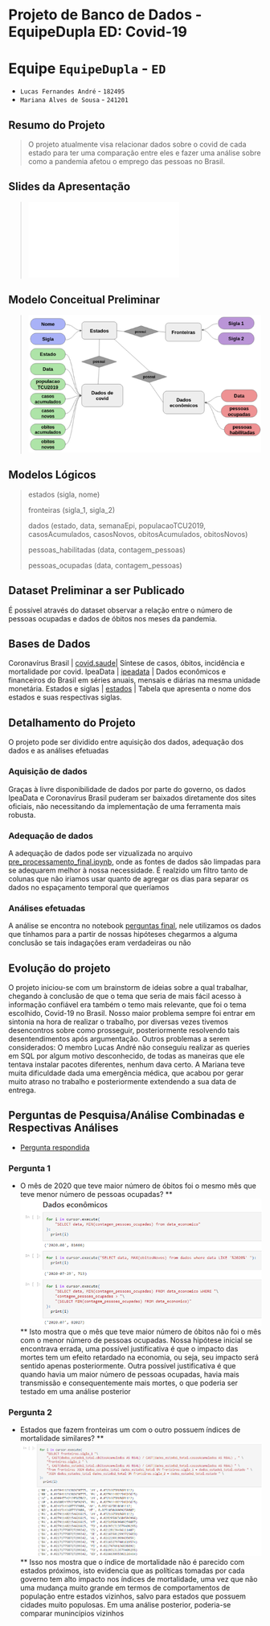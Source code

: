 # Projeto de Banco de Dados - EquipeDupla ED: Covid-19

# Equipe `EquipeDupla` - `ED`
* `Lucas Fernandes André` - `182495`
* `Mariana Alves de Sousa` - `241201`

## Resumo do Projeto
> O projeto atualmente visa relacionar dados sobre o covid de cada estado para ter uma comparação entre eles e fazer uma análise sobre como a pandemia afetou o emprego das pessoas no Brasil.

## Slides da Apresentação
> ![Slide](slides/Slide_etapa7.pdf)

## Modelo Conceitual Preliminar
> ![Modelo](images/modelo_conceitual.png)

## Modelos Lógicos

> estados (sigla, nome)
> 
> fronteiras (sigla_1, sigla_2)
> 
> dados (estado, data, semanaEpi, populacaoTCU2019, casosAcumulados, casosNovos, obitosAcumulados, obitosNovos)
> 
> pessoas_habilitadas (data, contagem_pessoas)
> 
> pessoas_ocupadas (data, contagem_pessoas)

## Dataset Preliminar a ser Publicado

É possível através do dataset observar a relação entre o número de pessoas ocupadas e dados de óbitos nos meses da pandemia.


## Bases de Dados
Coronavírus Brasil | [covid.saude](https://covid.saude.gov.br/)| Síntese de casos, óbitos, incidência e mortalidade por covid.
IpeaData | [ipeadata](http://www.ipeadata.gov.br/) | Dados econômicos e financeiros do Brasil em séries anuais, mensais e diárias na mesma unidade monetária.
Estados e siglas | [estados](https://raw.githubusercontent.com/leogermani/estados-e-municipios-ibge/master/estados.csv) | Tabela que apresenta o nome dos estados e suas respectivas siglas.

## Detalhamento do Projeto
O projeto pode ser dividido entre aquisição dos dados, adequação dos dados e as análises efetuadas

### Aquisição de dados
Graças à livre disponibilidade de dados por parte do governo, os dados IpeaData e Coronavírus Brasil puderam ser baixados diretamente dos sites oficiais, não necessitando da implementação de uma ferramenta mais robusta.

### Adequação de dados
A adequação de dados pode ser vizualizada no arquivo [pre_processamento_final.ipynb](https://github.com/marianalves10/trabalh_BD/blob/master/final/notebooks/pre_processamento_final.ipynb), onde as fontes de dados são limpadas para se adequarem melhor à nossa necessidade. É realzido um filtro tanto de colunas que não iriamos usar quanto de agregar os dias para separar os dados no espaçamento temporal que queríamos

### Análises efetuadas
A análise se encontra no notebook [perguntas final](https://github.com/marianalves10/trabalh_BD/blob/master/final/notebooks/perguntas_final.ipynb), nele utilizamos os dados que tínhamos para a partir de nossas hipóteses chegarmos a alguma conclusão se tais indagações  eram verdadeiras ou não

## Evolução do projeto
O projeto iniciou-se com um brainstorm de ideias sobre a qual trabalhar, chegando à conclusão de que o tema que seria de mais fácil acesso à informação confiável era também o temo mais relevante, que foi o tema escolhido, Covid-19 no Brasil. Nosso maior problema sempre foi entrar em sintonia na hora de realizar o trabalho, por diversas vezes tivemos desencontros sobre como prosseguir, posteriormente resolvendo tais desentendimentos após argumentação. Outros problemas a serem considerados: O membro Lucas André não conseguiu realizar as queries em SQL por algum motivo desconhecido, de todas as maneiras que ele tentava instalar pacotes diferentes, nenhum dava certo. A Mariana teve muita dificuldade dada uma emergência médica, que acabou por gerar muito atraso no trabalho e posteriormente extendendo a sua data de entrega.

## Perguntas de Pesquisa/Análise Combinadas e Respectivas Análises
* [Pergunta respondida](notebooks/perguntas_final.ipynb)

### Pergunta 1
* O mês de 2020 que teve maior número de óbitos foi o mesmo mês que teve menor número de pessoas ocupadas?
** ![pergunta1](images/opera_v1a5j6Q8fV.png)
** Isto mostra que o mês que teve maior número de óbitos não foi o mês com o menor número de pessoas ocupadas. Nossa hipótese inicial se encontrava errada, uma possível justificativa é que o impacto das mortes tem um efeito retardado na economia, ou seja, seu impacto será sentido apenas posteriormente. Outra possível justificativa é que quando havia um maior número de pessoas ocupadas, havia mais transmissão e consequentemente mais mortes, o que poderia ser testado em uma análise posterior

### Pergunta 2
* Estados que fazem fronteiras um com o outro possuem índices de mortalidade similares?
** ![pergunta2](images/opera_qqzT79YxXO.png)
** Isso nos mostra que o índice de mortalidade não é parecido com estados próximos, isto evidencia que as políticas tomadas por cada governo tem alto impacto nos índices de mortalidade, uma vez que não uma mudança muito grande em termos de comportamentos de população entre estados vizinhos, salvo para estados que possuem cidades muito populosas. Em uma análise posterior, poderia-se comparar munincípios vizinhos
